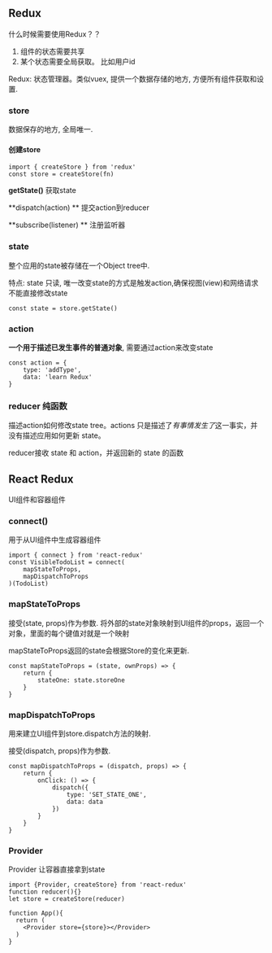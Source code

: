 ## Redux

什么时候需要使用Redux？？

1. 组件的状态需要共享
2. 某个状态需要全局获取。 比如用户id

Redux: 状态管理器。类似vuex, 提供一个数据存储的地方, 方便所有组件获取和设置.



### store

数据保存的地方, 全局唯一.

#### 创建store

```react
import { createStore } from 'redux'
const store = createStore(fn)
```

**getState()** 获取state

**dispatch(action) ** 提交action到reducer

**subscribe(listener) ** 注册监听器

### state

整个应用的state被存储在一个Object tree中.  

特点: state 只读, 唯一改变state的方式是触发action,确保视图(view)和网络请求不能直接修改state

```react
const state = store.getState()	
```



### action 

**一个用于描述已发生事件的普通对象**, 需要通过action来改变state

```
const action = {
	type: 'addType',
	data: 'learn Redux'
}
```

### reducer 纯函数

描述action如何修改state tree。actions 只是描述了*有事情发生了*这一事实，并没有描述应用如何更新 state。

reducer接收 state 和 action，并返回新的 state 的函数

## React Redux

UI组件和容器组件

### connect()

用于从UI组件中生成容器组件

```
import { connect } from 'react-redux'
const VisibleTodoList = connect(
	mapStateToProps,
	mapDispatchToProps
)(TodoList)
```

### mapStateToProps

接受(state, props)作为参数.  将外部的state对象映射到UI组件的props，返回一个对象，里面的每个键值对就是一个映射

mapStateToProps返回的state会根据Store的变化来更新.

```
const mapStateToProps = (state, ownProps) => {
	return {
		stateOne: state.storeOne
	}
}
```

### mapDispatchToProps

用来建立UI组件到store.dispatch方法的映射. 

接受(dispatch, props)作为参数. 

```
const mapDispatchToProps = (dispatch, props) => {
	return {
		onClick: () => {
			dispatch({
				type: 'SET_STATE_ONE',
				data: data
			})
		}
	}
}
```

### Provider

Provider 让容器直接拿到state

```react
import {Provider, createStore} from 'react-redux'
function reducer(){}
let store = createStore(reducer)

function App(){
  return (
  	<Provider store={store}></Provider>
  )
}
```


